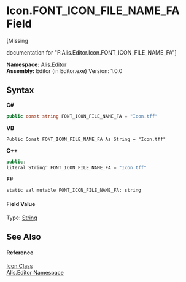# Icon.FONT_ICON_FILE_NAME_FA Field
 

\[Missing <summary> documentation for "F:Alis.Editor.Icon.FONT_ICON_FILE_NAME_FA"\]

**Namespace:**&nbsp;<a href="b150ade4-39de-a232-5f06-d3cdc1b2c538">Alis.Editor</a><br />**Assembly:**&nbsp;Editor (in Editor.exe) Version: 1.0.0

## Syntax

**C#**<br />
``` C#
public const string FONT_ICON_FILE_NAME_FA = "Icon.tff"
```

**VB**<br />
``` VB
Public Const FONT_ICON_FILE_NAME_FA As String = "Icon.tff"
```

**C++**<br />
``` C++
public:
literal String^ FONT_ICON_FILE_NAME_FA = "Icon.tff"
```

**F#**<br />
``` F#
static val mutable FONT_ICON_FILE_NAME_FA: string
```


#### Field Value
Type: <a href="https://docs.microsoft.com/dotnet/api/system.string" target="_blank">String</a>

## See Also


#### Reference
<a href="cc0f883c-67f8-f772-c6d7-a60b129f22a7">Icon Class</a><br /><a href="b150ade4-39de-a232-5f06-d3cdc1b2c538">Alis.Editor Namespace</a><br />